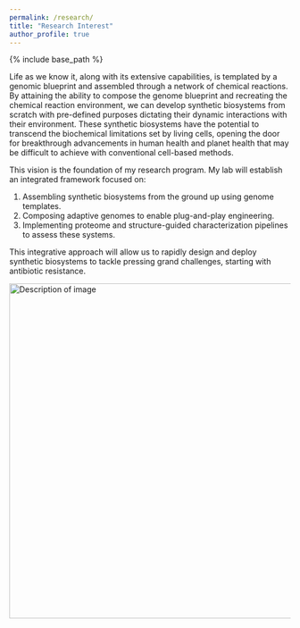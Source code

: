 ```yaml
---
permalink: /research/
title: "Research Interest"
author_profile: true
---
```


{% include base_path %}

Life as we know it, along with its extensive capabilities, is templated by a genomic blueprint and assembled through a network of chemical reactions. By attaining the ability to compose the genome blueprint and recreating the chemical reaction environment, we can develop synthetic biosystems from scratch with pre-defined purposes dictating their dynamic interactions with their environment. These synthetic biosystems have the potential to transcend the biochemical limitations set by living cells, opening the door for breakthrough advancements in human health and planet health that may be difficult to achieve with conventional cell-based methods.


This vision is the foundation of my research program. My lab will establish an integrated framework focused on:

1. Assembling synthetic biosystems from the ground up using genome templates.
2. Composing adaptive genomes to enable plug-and-play engineering.
3. Implementing proteome and structure-guided characterization pipelines to assess these systems. 


This integrative approach will allow us to rapidly design and deploy synthetic biosystems to tackle pressing grand challenges, starting with antibiotic resistance.

<img src="{{ site.baseurl }}/images/CoverFigure.png" alt="Description of image" width="600"/>